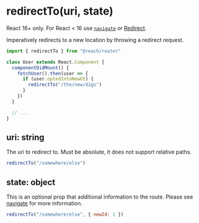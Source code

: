 # redirectTo(uri, state)

React 16+ only. For React < 16 use [`navigate`](navigate) or [Redirect](Redirect).

Imperatively redirects to a new location by throwing a redirect request.

```jsx
import { redirectTo } from "@reach/router"

class User extends React.Component {
  componentDidMount() {
    fetchUser().then(user => {
      if (user.optedIntoNewUI) {
        redirectTo("/the/new/digs")
      }
    })
  }

  // ...
}
```

## uri: string

The uri to redirect to. Must be absolute, it does not support relative paths.

```jsx
redirectTo("/somewhere/else")
```

## state: object

This is an optional prop that additional information to the route. Please see [navigate](navigate) for more information.

```jsx
redirectTo("/somewhere/else", { newId: 1 })
```
